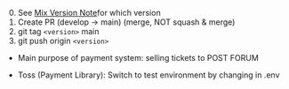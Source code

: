 0. See [Mix Version Note](https://www.notion.so/team-mint/Mix-121db7f58f0a800cae54f06b62462437)for which version
1. Create PR (develop -> main) (merge, NOT squash & merge) 
2. git tag `<version>` main
3. git push origin `<version>`


- Main purpose of payment system: selling tickets to POST FORUM

- Toss (Payment Library): Switch to test environment by changing in .env